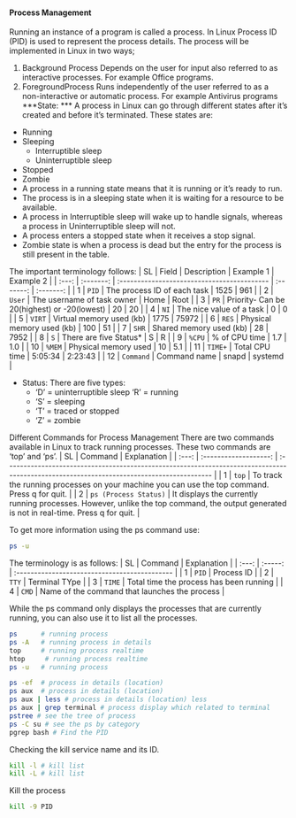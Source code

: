 #### Process Management
Running an instance of a program is called a process. In Linux Process ID (PID) is used to represent the process details. The process will be implemented in Linux in two ways;
1. Background Process
   Depends on the user for input also referred to as interactive processes. For example Office programs.
2. ForegroundProcess
   Runs independently of the user referred to as a non-interactive or automatic process. For example Antivirus programs
***State: ***
A process in Linux can go through different states after it’s created and before it’s terminated. These states are:
- Running
- Sleeping
  - Interruptible sleep
  - Uninterruptible sleep
- Stopped
- Zombie
- A process in a running state means that it is running or it’s ready to run.
- The process is in a sleeping state when it is waiting for a resource to be available.
- A process in Interruptible sleep will wake up to handle signals, whereas a process in Uninterruptible sleep will not.
- A process enters a stopped state when it receives a stop signal.
- Zombie state is when a process is dead but the entry for the process is still present in the table.

The important terminology follows:
|  SL   |   Field   | Description                                 | Example 1 | Example 2 |
| :---: | :-------: | :------------------------------------------ | :-------: | :-------: |
|   1   |   `PID`   | The process ID of each task                 |   1525    |    961    |
|   2   |  `User`   | The username of task owner                  |   Home    |   Root    |
|   3   |   `PR`    | Priority- Can be 20(highest) or -20(lowest) |    20     |    20     |
|   4   |   `NI`    | The nice value of a task                    |     0     |     0     |
|   5   |  `VIRT`   | Virtual memory used (kb)                    |   1775    |   75972   |
|   6   |   `RES`   | Physical memory used (kb)                   |    100    |    51     |
|   7   |   `SHR`   | Shared memory used (kb)                     |    28     |   7952    |
|   8   |    `S`    | There are five Status*                      |     S     |     R     |
|   9   |  `%CPU`   | % of CPU time                               |    1.7    |    1.0    |
|  10   |  `%MEM`   | Physical memory used                        |    10     |    5.1    |
|  11   |  `TIME+`  | Total CPU time                              |  5:05:34  |  2:23:43  |
|  12   | `Command` | Command name                                |   snapd   |  systemd  |

- Status:
  There are five types:
  - ‘D’ = uninterruptible sleep ‘R’ = running
  - ‘S’ = sleeping
  - ‘T’ = traced or stopped
  - ‘Z’ = zombie

Different Commands for Process Management
There are two commands available in Linux to track running processes. These two commands are ‘top’ and ‘ps’.
|  SL   |        Command        | Explanation                                                                                                                               |
| :---: | :-------------------: | :---------------------------------------------------------------------------------------------------------------------------------------- |
|   1   |         `top`         | To track the running processes on your machine you can use the top command. Press q for quit.                                             |
|   2   | `ps (Process Status)` | It displays the currently running processes. However, unlike the top command, the output generated is not in real-time. Press q for quit. |

To get more information using the ps command use:
```bash
ps -u
```
The terminology is as follows:
|  SL   | Command | Explanation                                   |
| :---: | :-----: | :-------------------------------------------- |
|   1   |  `PID`  | Process ID                                    |
|   2   |  `TTY`  | Terminal TYpe                                 |
|   3   | `TIME`  | Total time the process has been running       |
|   4   |  `CMD`  | Name of the command that launches the process |

While the ps command only displays the processes that are currently running, you can also use it to list all the processes.
```bash
ps      # running process
ps -A   # running process in details
top     # running process realtime
htop     # running process realtime
ps -u   # running process

ps -ef  # process in details (location)
ps aux  # process in details (location)
ps aux | less # process in details (location) less
ps aux | grep terminal # process display which related to terminal
pstree # see the tree of process
ps -C su # see the ps by category
pgrep bash # Find the PID
```

Checking the kill service name and its ID.
```bash
kill -l # kill list
kill -L # kill list
```
Kill the process
```bash
kill -9 PID
```